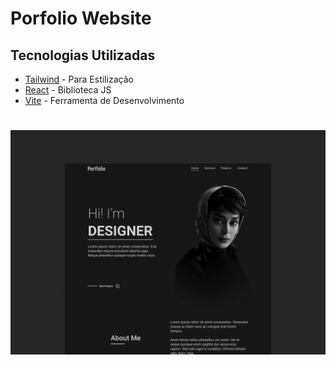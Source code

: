 # Porfolio Website

## Tecnologias Utilizadas

- [Tailwind](https://tailwindcss.com) - Para Estilização
- [React](https://reactjs.org/) - Biblioteca JS
- [Vite](https://vitejs.dev) - Ferramenta de Desenvolvimento

#

![preview.img](./public/preview-img.png)
